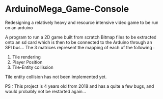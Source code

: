 # ArduinoMega_Game-Console
Redesigning a relatively heavy and resource intensive video game to be run on an arduino

A program to run a 2D game built from scratch
Bitmap files to be extracted onto an sd card which is then to be connected to the Arduino through an SPI bus...
The 3 matrices represent the mapping of each of the following : 
  1. Tile rendering
  2. Player Position
  3. Tile-Entity collission
  
Tile entity collision has not been implemented yet.

PS : This project is 4 years old from 2018 and has a quite a few bugs, and would probably not be restarted again...
